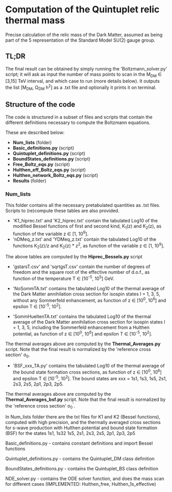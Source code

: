 # Computation of the Quintuplet relic thermal mass

Precise calculation of the relic mass of the Dark Matter, assumed as being part of the 5 representation of the Standard Model SU(2) gauge group.


## TL;DR

The final result can be obtained by simply running the 'Boltzmann_solver.py' script; it will ask as input the number of mass points to scan in the M<sub>DM</sub> ∈ [3,15] TeV interval, and which case to run (more details below). It outputs the list [M<sub>DM</sub>, Ω<sub>DM</sub> h<sup>2</sup>] as a .txt file and optionally it prints it on terminal.

## Structure of the code

The code is structured in a subset of files and scripts that contain the different definitions necessary to compute the Boltzmann equations.

These are described below:

- **Num_lists** (folder)
- **Basic_definitions.py** (script)
- **Quintuplet_definitions.py** (script)
- **BoundStates_definitions.py** (script)
- **Free_Boltz_eqs.py** (script)
- **Hulthen_eff_Boltz_eqs.py** (script)
- **Hulthen_network_Boltz_eqs.py** (script)
- **Results** (folder)


### Num_lists

This folder contains all the necessary pretabulated quantities as .txt files. Scripts to (re)compute these tables are also provided.

- 'K1_hiprec.txt' and 'K2_hiprec.txt' contain the tabulated Log10 of the modified Bessel functions of first and second kind, K<sub>1</sub>(z) and K<sub>2</sub>(z), as function of the variable z ∈ [1, 10<sup>9</sup>].  
- 'nDMeq_z.txt' and 'YDMeq_z.txt' contain the tabulated Log10 of the functions K<sub>2</sub>(z)/z and K<sub>2</sub>(z) * z<sup>2</sup>, as function of the variable z ∈ [1, 10<sup>9</sup>].

The above tables are computed by the **Hiprec_Bessels.py** script

- 'gstarsT.csv' and 'sqrtgsT.csv' contain the number of degrees of freedom and the square root of the effective number of d.o.f., as function of the temperature T ∈ [10<sup>-5</sup>, 10<sup>5</sup>] GeV.

- 'NoSommTA.txt' contains the tabulated Log10 of the thermal average of the Dark Matter annihilation cross section for isospin states I = 1, 3, 5, without any Sommerfeld enhancement, as function of z ∈ [10<sup>0</sup>, 10<sup>6</sup>] and epsilon T ∈ [10<sup>-5</sup>, 10<sup>2</sup>]. 

- 'SommHueltenTA.txt' contains the tabulated Log10 of the thermal average of the Dark Matter annihilation cross section for isospin states I = 1, 3, 5, including the Sommerfeld enhancement from a Hulthen potential, as function of z ∈ [10<sup>0</sup>, 10<sup>6</sup>] and epsilon T ∈ [10<sup>-5</sup>, 10<sup>2</sup>].

The thermal averages above are computed by the **Thermal_Averages.py** script. Note that the final result is normalized by the 'reference cross section' σ<sub>0</sub>.

- 'BSF_xxx_TA.py' contains the tabulated Log10 of the thermal average of the bound state formation cross sections, as function of z ∈ [10<sup>0</sup>, 10<sup>6</sup>] and epsilon T ∈ [10<sup>-5</sup>, 10<sup>2</sup>]. The bound states are xxx = 1s1, 1s3, 1s5, 2s1, 2s3, 2s5, 2p1, 2p3, 2p5.

The thermal averages above are computed by the **Thermal_Averages_bsf.py** script. Note that the final result is normalized by the 'reference cross section' σ<sub>0</sub><sup>'</sup>.

In Num_lists folder there are the txt files for K1 and K2 (Bessel functions), computed with high precision, and the thermally averaged cross sections for s-wave production with Hulthen potential and bound state formation (BSF) for the states 1s1, 1s32 1s5, 2s1, 2s3, 2s5, 2p1, 2p3, 2p5

Basic_definitions.py - contains constant definitions and import Bessel functions

Quintuplet_definitions.py - contains the Quintuplet_DM class definition

BoundStates_definitions.py - contains the Quintuplet_BS class definition

NDE_solver.py - contains the ODE solver function, and does the mass scan for different cases (IMPLEMENTED: Hulthen_free, Hulthen_1s_effective) 
